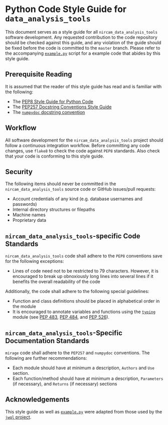 Python Code Style Guide for `data_analysis_tools`
===================================

This document serves as a style guide for all `nircam_data_analysis_tools` software development.  Any requested contribution to the code repository should be checked against this guide, and any violation of the guide should be fixed before the code is committed to
the `master` branch.  Please refer to the accompanying [`example.py`](https://github.com/spacetelescope/nircam_data_analysis_tools/blob/master/style_guide/example.py) script for a example code that abides by this style guide.

Prerequisite Reading
--------------------

It is assumed that the reader of this style guide has read and is familiar with the following:

- The [PEP8 Style Guide for Python Code](https://www.python.org/dev/peps/pep-0008/)
- The [PEP257 Docstring Conventions Style Guide](https://www.python.org/dev/peps/pep-0257/)
- The [`numpydoc` docstring convention](https://github.com/numpy/numpy/blob/master/doc/HOWTO_DOCUMENT.rst.txt)


Workflow
--------

All software development for the `nircam_data_analysis_tools` project should follow a continuous integration workflow.  Before committing any code changes, use `flake8` to check the code against `PEP8` standards.  Also check that your code is conforming to this style guide.


Security
--------

The following items should never be committed in the `nircam_data_analysis_tools` source code or GitHub issues/pull requests:

- Account credentials of any kind (e.g. database usernames and passwords)
- Internal directory structures or filepaths
- Machine names
- Proprietary data


`nircam_data_analysis_tools`-specific Code Standards
------------------------------

`nircam_data_analysis_tools` code shall adhere to the `PEP8` conventions save for the following exceptions:

 - Lines of code need not to be restricted to 79 characters.  However, it is encouraged to break up obnoxiously long lines into several lines if it benefits the overall readability of the code

 Additionally, the code shall adhere to the following special guidelines:

 - Function and class definitions should be placed in alphabetical order in the module
 - It is encouraged to annotate variables and functions using the [`typing`](https://docs.python.org/3/library/typing.html) module (see [PEP 483](https://www.python.org/dev/peps/pep-0483/), [PEP 484](https://www.python.org/dev/peps/pep-0484/), and [PEP 526](https://www.python.org/dev/peps/pep-0526/)).


`nircam_data_analysis_tools`-Specific Documentation Standards
---------------------------------------

`mirage` code shall adhere to the `PEP257` and `numpydoc` conventions.  The following are further recommendations:

- Each module should have at minimum a description, `Authors` and `Use` section.
- Each function/method should have at minimum a description, `Parameters` (if necessary), and `Returns` (if necessary) sections

Acknowledgements
----------------

This style guide as well as [`example.py`](https://github.com/spacetelescope/mirage/blob/master/style_guide/example.py) were adapted from those used by the [`jwql` project](https://github.com/spacetelescope/jwql).
